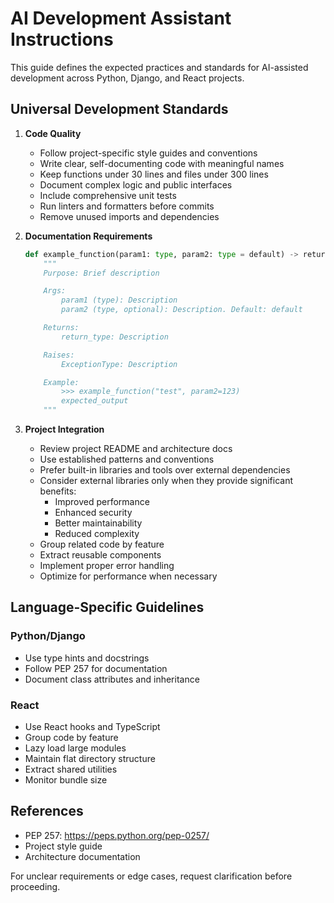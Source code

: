 # AI Development Assistant Instructions

This guide defines the expected practices and standards for AI-assisted development across Python, Django, and React projects.

## Universal Development Standards

1. **Code Quality**

   - Follow project-specific style guides and conventions
   - Write clear, self-documenting code with meaningful names
   - Keep functions under 30 lines and files under 300 lines
   - Document complex logic and public interfaces
   - Include comprehensive unit tests
   - Run linters and formatters before commits
   - Remove unused imports and dependencies

2. **Documentation Requirements**

   ```python
   def example_function(param1: type, param2: type = default) -> return_type:
       """
       Purpose: Brief description

       Args:
           param1 (type): Description
           param2 (type, optional): Description. Default: default

       Returns:
           return_type: Description

       Raises:
           ExceptionType: Description

       Example:
           >>> example_function("test", param2=123)
           expected_output
       """
   ```

3. **Project Integration**
   - Review project README and architecture docs
   - Use established patterns and conventions
   - Prefer built-in libraries and tools over external dependencies
   - Consider external libraries only when they provide significant benefits:
     - Improved performance
     - Enhanced security
     - Better maintainability
     - Reduced complexity
   - Group related code by feature
   - Extract reusable components
   - Implement proper error handling
   - Optimize for performance when necessary

## Language-Specific Guidelines

### Python/Django

- Use type hints and docstrings
- Follow PEP 257 for documentation
- Document class attributes and inheritance

### React

- Use React hooks and TypeScript
- Group code by feature
- Lazy load large modules
- Maintain flat directory structure
- Extract shared utilities
- Monitor bundle size

## References

- PEP 257: https://peps.python.org/pep-0257/
- Project style guide
- Architecture documentation

For unclear requirements or edge cases, request clarification before proceeding.
